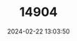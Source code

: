 ---
title: "14904"
category: "Noturus munitus"
draft: false
date: 2024-02-22 13:03:50
languages:
  English: ["Frecklebelly Madtom"]
---